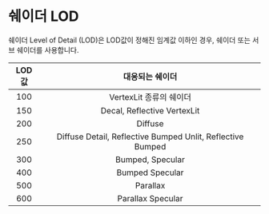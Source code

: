 # 쉐이더 LOD

쉐이더 Level of Detail (LOD)은 LOD값이 정해진 임계값 이하인 경우, 쉐이더 또는 서브 쉐이더를 사용합니다.

| LOD값 |                      대응되는 쉐이더                       |
| :---: | :--------------------------------------------------------: |
|  100  |                  VertexLit 종류의 쉐이더                   |
|  150  |                Decal, Reflective VertexLit                 |
|  200  |                          Diffuse                           |
|  250  | Diffuse Detail, Reflective Bumped Unlit, Reflective Bumped |
|  300  |                      Bumped, Specular                      |
|  400  |                      Bumped Specular                       |
|  500  |                          Parallax                          |
|  600  |                     Parallax Specular                      |

